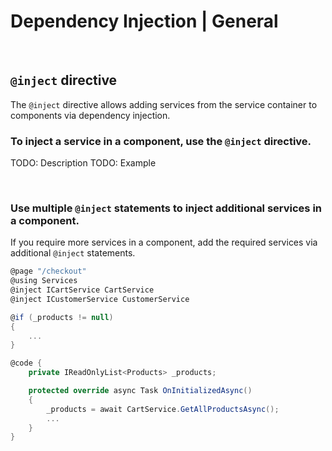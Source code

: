 # Dependency Injection | General
<br>


## `@inject` directive

The `@inject` directive allows adding services from the service container to components via dependency injection.


### To inject a service in a component, use the `@inject` directive.

TODO: Description
TODO: Example

<br>


### Use multiple `@inject` statements to inject additional services in a component.

If you require more services in a component, add the required services via additional `@inject` statements.

``` csharp
@page "/checkout"
@using Services
@inject ICartService CartService
@inject ICustomerService CustomerService

@if (_products != null)
{
	...
}

@code { 
	private IReadOnlyList<Products> _products;

	protected override async Task OnInitializedAsync()
	{
		_products = await CartService.GetAllProductsAsync();
		...
	}
}
``` 
<br>